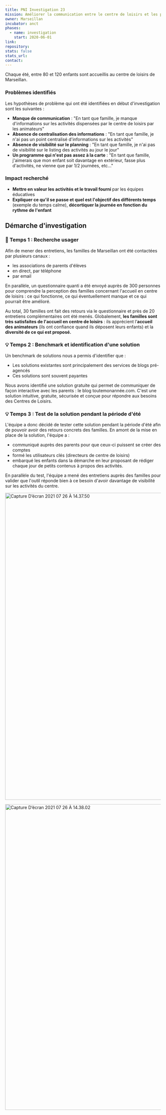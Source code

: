```yaml
---
title: PNI Investigation 23
mission: Améliorer la communication entre le centre de loisirs et les parents pendant les période de vacances
owner: Marseillan
incubator: anct
phases:
  - name: investigation
    start: 2020-06-01
link: 
repository: 
stats: false
stats_url: 
contact:
---
```

<p>Chaque été, entre 80 et 120 enfants sont accueillis au centre de loisirs de Marseillan.</p>
<h3><strong>Problèmes identifiés</strong></h3>
<p>Les hypothèses de problème qui ont été identifiées en début d'investigation sont les suivantes : </p>
<ul>
<li><strong>Manque de communication</strong> : "En tant que famille, je manque d'informations sur les activités dispensées par le centre de loisirs par les animateurs"</li>
<li><strong>Absence de centralisation des informations</strong> : "En tant que famille, je n'ai pas un point centralisé d'informations sur les activités"</li>
<li><strong>Absence de visibilité sur le planning</strong> : "En tant que famille, je n'ai pas de visibilité sur le listing des activités au jour le jour"</li>
<li><strong>Un programme qui n'est pas assez à la carte</strong> : "En tant que famille, j'aimerais que mon enfant soit davantage en extérieur, fasse plus d'activités, ne vienne que par 1/2 journées, etc..."</li>
</ul>
<h3><strong>Impact recherché</strong> </h3>
<ul>
<li data-list="bullet"><strong>Mettre en valeur les activités et le travail fourni </strong>par les équipes éducatives</li>
<li data-list="bullet"><strong>Expliquer ce qu'il se passe et quel est l'objectif des différents temps</strong> (exemple du temps calme), <strong>décortiquer la journée en fonction du rythme de l'enfant</strong></li>
</ul>
<h2>Démarche d'investigation</h2>
<h3><strong>🔎 Temps 1 : Recherche usager </strong></h3>
<p>Afin de mener des entretiens, les familles de Marseillan ont été contactées par plusieurs<strong> </strong>canaux<strong> </strong>:</p>
<ul>
<li>les associations de parents d'élèves</li>
<li>en direct, par téléphone</li>
<li>par email</li>
</ul>
<p>En parallèle, un questionnaire quanti a été envoyé auprès de 300 personnes pour comprendre la perception des familles concernant l'accueil en centre de loisirs : ce qui fonctionne, ce qui éventuellement manque et ce qui pourrait être amélioré.</p>
<p>Au total, 30 familles ont fait des retours via le questionnaire et près de 20 entretiens complémentaires ont été menés. Globalement, <strong>les familles sont très satisfaites de l'accueil en centre de loisirs</strong> : ils apprécient l’<strong>accueil des animateurs</strong> (ils ont confiance quand ils déposent leurs enfants) et la <strong>diversité de ce qui est proposé.</strong> </p>
<h3 class="p1">💡<strong> Temps 2 : Benchmark et identification d'une solution</strong></h3>
<p class="p2">Un benchmark de solutions nous a permis d'identifier que :</p>
<ul class="ul1">
<li class="li2">Les solutions existantes sont principalement des services de blogs pré-agencés</li>
<li class="li2">Ces solutions sont souvent payantes</li>
</ul>
<p class="p2">Nous avons identifié une solution gratuite qui permet de communiquer de façon interactive avec les parents : le blog toutemonannée.com. C'est une solution intuitive, gratuite, sécurisée et conçue pour répondre aux besoins des Centres de Loisirs.</p>
<h3 class="p1">💡<strong> Temps 3 : Test de la solution pendant la période d'été</strong></h3>
<p class="p2">L'équipe a donc décidé de tester cette solution pendant la période d'été afin de pouvoir avoir des retours concrets des familles. En amont de la mise en place de la solution, l'équipe a :</p>
<ul class="ul1">
<li class="li2">communiqué auprès des parents pour que ceux-ci puissent se créer des comptes </li>
<li class="li2">formé les utilisateurs clés (directeurs de centre de loisirs)</li>
<li class="li2">embarqué les enfants dans la démarche en leur proposant de rédiger chaque jour de petits contenus à propos des activités.</li>
</ul>
<p class="p2">En parallèle du test, l'équipe a mené des entretiens auprès des familles pour valider que l'outil réponde bien à ce besoin d'avoir davantage de visibilité sur les activités du centre.</p>
<p><img src="https://directus.incubateur.anct.gouv.fr/assets/3581e201-6b86-47be-a226-e55bf854e885" alt="Capture D’écran 2021 07 26 À 14.37.50" width="1858" height="992" /></p>
<p><img src="https://directus.incubateur.anct.gouv.fr/assets/e3b72bdc-53a7-43b5-8eac-892a2c4f8d5e" alt="Capture D’écran 2021 07 26 À 14.38.02" width="1856" height="988" /></p>
